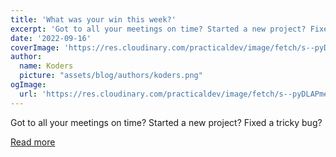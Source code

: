 ```yaml
---
title: 'What was your win this week?'
excerpt: 'Got to all your meetings on time? Started a new project? Fixed a tricky bug?'
date: '2022-09-16'
coverImage: 'https://res.cloudinary.com/practicaldev/image/fetch/s--pyDLAPme--/c_imagga_scale,f_auto,fl_progressive,h_420,q_auto,w_1000/https://cl.ly/188e843c2985/download/Image%25202019-02-15%2520at%25202.36.37%2520PM.png'
author:
  name: Koders
  picture: "assets/blog/authors/koders.png"
ogImage:
  url: 'https://res.cloudinary.com/practicaldev/image/fetch/s--pyDLAPme--/c_imagga_scale,f_auto,fl_progressive,h_420,q_auto,w_1000/https://cl.ly/188e843c2985/download/Image%25202019-02-15%2520at%25202.36.37%2520PM.png'
---
```


Got to all your meetings on time? Started a new project? Fixed a tricky bug?

[Read more](https://dev.to/devteam/what-was-your-win-this-week-4jb2)
